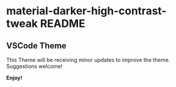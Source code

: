 # material-darker-high-contrast-tweak README

## VSCode Theme

This Theme will be receiving minor updates to improve the theme. Suggestions welcome!

**Enjoy!**
